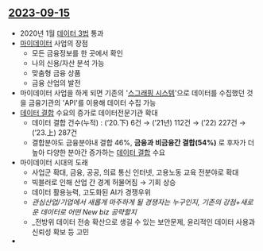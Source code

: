 ## [2023-09-15](../../0.DailyNote/2023-09-15.md)
-  2020년 1월 [데이터 3법](데이터%203법.md) 통과
- [마이데이터](.md) 사업의 장점
	- 모든 금융정보를 한 곳에서 확인
	- 나의 신용/자산 분석 가능
	- 맞춤형 금융 상품
	- 금융 산업의 발전
- 마이데이터 사업을 하게 되면 기존의 '[스그래핑 시스템](스그래핑%20시스템)'으로 데이터를 수집했던 것을 금융기관의 'API'를 이용해 데이터 수집 가능
- [데이터 결합](데이터%20결합.md) 수요의 증가로 데이터전문기관 확대
	- 데이터 결합 건수(누적) : (‘20.下) 6건 → (’21년) 112건 → (’22) 227건 → (’23.上) 287건
	- 결합분야도 금융분야내 결합 46%, **금융과 비금융간 결합(54%)** 로 후자가 더 높아 다양한 분야간 증가하는 [데이터 결합](데이터%20결합.md) 수요
- 마이데이터 시대의 도래
	- 사업군 확대, 금융, 공공, 의료 통신 인터넷, 고용노동 교육 전분야로 확대
	- 빅블러로 인해 산업 간 경계 허물어짐 → 기회 상승
	- 데이터 활용능력, 고도화된 AI가 경쟁우위
	- _관심산업/기업에서 새롭게 마주하게 될 경쟁자는 누구인지, 기존의 강점+새로운 데이터로 어떤 New biz 공략할지_
	- _전방위 데이터 전송 확산으로 생길 수 있는 보안문제, 윤리적인 데이터 사용과 신뢰성 확보 등 고민
- 